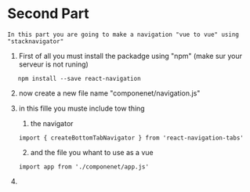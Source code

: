 # Second Part
    In this part you are going to make a navigation "vue to vue" using "stacknavigator"
1) First of all you must install the packadge using "npm" (make sur your serveur is not runing)
```
   npm install --save react-navigation
```
2) now create a new file name "componenet/navigation.js"

3) in this fille you muste include tow thing
    1) the navigator 
      ```
      import { createBottomTabNavigator } from 'react-navigation-tabs'
      ```
    2) and the file you whant to use as a vue 
      ```
      import app from './componenet/app.js'
      ```
4)
